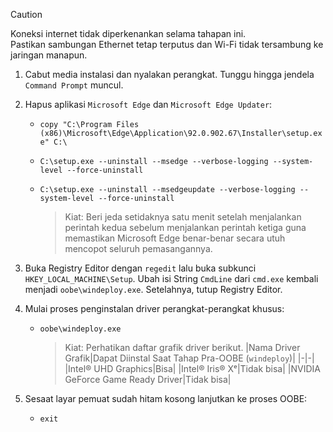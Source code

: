 > [!CAUTION]
> Koneksi internet tidak diperkenankan selama tahapan ini.<br>Pastikan sambungan Ethernet tetap terputus dan Wi-Fi tidak tersambung ke jaringan manapun.
1. Cabut media instalasi dan nyalakan perangkat. Tunggu hingga jendela `Command Prompt` muncul.
2. Hapus aplikasi `Microsoft Edge` dan `Microsoft Edge Updater`:
    - `copy "C:\Program Files (x86)\Microsoft\Edge\Application\92.0.902.67\Installer\setup.exe" C:\`
    - `C:\setup.exe --uninstall --msedge --verbose-logging --system-level --force-uninstall`
    - `C:\setup.exe --uninstall --msedgeupdate --verbose-logging --system-level --force-uninstall`
     
      > Kiat: Beri jeda setidaknya satu menit setelah menjalankan perintah kedua sebelum menjalankan perintah ketiga guna memastikan Microsoft Edge benar-benar secara utuh mencopot seluruh pemasangannya.
3. Buka Registry Editor dengan `regedit` lalu buka subkunci `HKEY_LOCAL_MACHINE\Setup`. Ubah isi String `CmdLine` dari `cmd.exe` kembali menjadi `oobe\windeploy.exe`. Setelahnya, tutup Registry Editor.
4. Mulai proses penginstalan driver perangkat-perangkat khusus:
    - `oobe\windeploy.exe`

      > Kiat: Perhatikan daftar grafik driver berikut.
      > |Nama Driver Grafik|Dapat Diinstal Saat Tahap Pra-OOBE (`windeploy`)|
      > |-|-|
      > |Intel® UHD Graphics|Bisa|
      > |Intel® Iris® Xᵉ|Tidak bisa|
      > |NVIDIA GeForce Game Ready Driver|Tidak bisa|
5. Sesaat layar pemuat sudah hitam kosong lanjutkan ke proses OOBE:

    - `exit`
